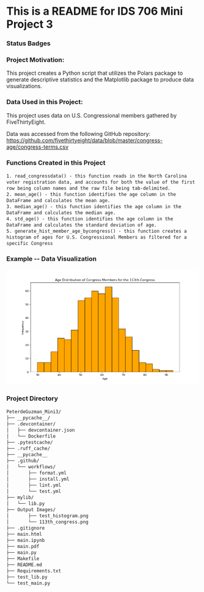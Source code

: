  # This is a README for IDS 706 Mini Project 3

### Status Badges 



### Project Motivation:
This project creates a Python script that utilizes the Polars package to generate descriptive statistics and the Matplotlib package to produce data visualizations. 


### Data Used in this Project:
This project uses data on U.S. Congressional members gathered by FiveThirtyEight. 

Data was accessed from the following GitHub repository: https://github.com/fivethirtyeight/data/blob/master/congress-age/congress-terms.csv

### Functions Created in this Project
    1. read_congressdata() - this function reads in the North Carolina voter registration data, and accounts for both the value of the first row being column names and the raw file being tab-delimited.
    2. mean_age() - this function identifies the age column in the DataFrame and calculates the mean age.
    3. median_age() - this function identifies the age column in the DataFrame and calculates the median age.
    4. std_age() - this function identifies the age column in the DataFrame and calculates the standard deviation of age.
    5. generate_hist_member_age_bycongress() - this function creates a histogram of ages for U.S. Congressional Members as filtered for a specific Congress

### Example -- Data Visualization
![alt text](113th_congress.png)

### Project Directory
```
PeterdeGuzman_Mini3/
├── __pycache__/
├── .devcontainer/
│   ├── devcontainer.json
│   └── Dockerfile
├── .pytestcache/
├── .ruff_cache/
├── __pycache__
├── .github/
│   └── workflows/
│       ├── format.yml
│       ├── install.yml
│       ├── lint.yml
│       └── test.yml
├── mylib/
│   └── lib.py
├── Output Images/
│       ├── test_histogram.png
│       └── 113th_congress.png
├── .gitignore
├── main.html
├── main.ipynb
├── main.pdf
├── main.py
├── Makefile
├── README.md
├── Requirements.txt
├── test_lib.py
└── test_main.py
```

